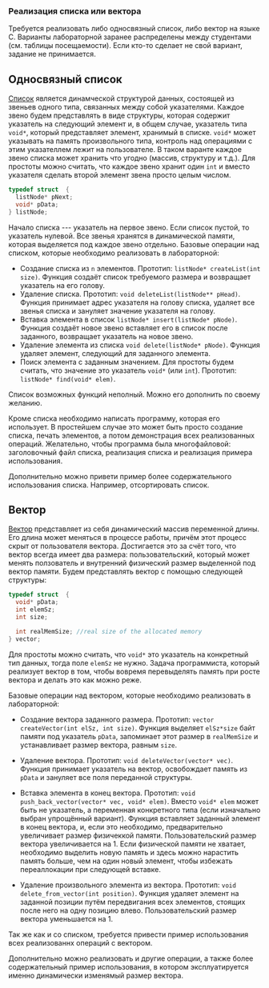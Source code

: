 ### Реализация списка или вектора

Требуется реализовать либо односвязный список, либо вектор на языке C.
Варианты лабораторной заранее распределены между студентами (см. таблицы посещаемости). Если кто-то сделает не свой вариант, задание не принимается.

## Односвязный список
[Список](https://ru.wikipedia.org/wiki/Связный_список) является динамческой структурой данных, состоящей из звеньев одного типа, связанных между собой указателями. Каждое звено будем представлять в виде структуры, которая содержит указатель на следующий элемент и, в общем случае, указатель типа `void*`, который представляет элемент, хранимый в списке. `void*` может указывать на память произвольного типа, контроль над операциями с этим указателлем лежит на пользователе. В таком варанте каждое звено списка может хранить что угодно (массив, структуру и т.д.). Для простоты можно считать, что каждое звено хранит один `int` и вместо указателя сделать второй элемент звена просто целым числом.
```c
typedef struct  {
  listNode* pNext;
  void* pData;
} listNode;
```

Начало списка --- указатель на первое звено. Если список пустой, то указатель нулевой. Все звенья хранятся в динамической памяти, которая выделяется под каждое звено отдельно.
Базовые операции над списком, которые необходимо реализовать в лабораторной:
- Создание списка из `n` элементов. Прототип: `listNode* createList(int size)`. Функция создаёт список требуемого размера и возвращает указатель на его голову.
- Удаление списка. Прототип: `void deleteList(listNode** pHead)`. Функция принимает адрес указателя на голову списка, удаляет все звенья списка и зануляет значение указателя на голову.
-  Вставка элемента в список `listNode* insert(listNode* pNode)`. Функция создаёт новое звено вставляет его в список после заданного, возвращает указатель на новое звено.
- Удаление элемента из списка `void delete(listNode* pNode)`. Функция удаляет элемент, следующий для заданного элемента.
- Поиск элемента с заданным значением. Для простоты будем считать, что значение это указатель `void*` (или `int`). Прототип: `listNode* find(void* elem)`.

Список возможных функций неполный. Можно его дополнить по своему желанию.

Кроме списка необходимо написать программу, которая его использует. В простейшем случае это может быть просто создание списка, печать элементов, а потом демонстрация всех реализованных операций. Желательно, чтобы программа была многофайловой: заголовочный файл списка, реализация списка и реализация примера использования.

Дополнительно можно привети пример более содержательного использования списка. Например, отсортировать список.

## Вектор
[Вектор](https://ru.wikipedia.org/wiki/Vector_(C%2B%2B)) представляет из себя динамический массив переменной длины. Его длина может меняться в процессе работы, причём этот процесс скрыт от пользователя вектора. Достигается это за счёт того, что вектор всегда имеет два размера: пользовательский, который может менять ползователь и внутренний физический размер выделенной под вектор памяти. Будем представлять вектор с помощью следующей структуры:
```c
typedef struct  {
  void* pData;
  int elemSz;
  int size;

  int realMemSize; //real size of the allocated memory
} vector;
```
Для простоты можно считать, что `void*` это указатель на конкретный тип данных, тогда поле `elemSz` не нужно.
Задача программиста, который реализует вектор в том, чтобы вовремя перевыделять память при росте вектора и делать это как можно реже.

Базовые операции над вектором, которые необходимо реализовать в лабораторной:
- Создание вектора заданного размера. Прототип: `vector createVector(int elSz, int size)`. Функция выделяет `elSz*size` байт памяти под указатель `pData`, запоминает этот размер в `realMemSize` и устанавливает размер вектора, равным `size`.
- Удаление вектора. Прототип: `void deleteVector(vector* vec)`. Функция принимает указатель на вектор, освобождает память из `pData` и зануляет все поля переданной структуры.

- Вставка элемента в конец вектора. Прототип: `void push_back_vector(vector* vec, void* elem)`. Вместо `void* elem` может быть не указатель, а переменная конкретного типа (если изначально выбран упрощённый вариант). Функция вставляет заданный элемент в конец вектора, и, если это необходимо, предварительно увеличивает размер физичеккой памяти. Пользовательский размер вектора увеличивается на 1. Если физической памяти не хватает, необходимо выделить новую память и здесь можно нарастить память больше, чем на один новый элемент, чтобы избежать переаллокации при следующей вставке.

- Удаление произвольного элемента из вектора. Прототип: `void delete_from_vector(int position)`. Функция удаляет элемент на заданной позиции путём передвигания всех элементов, стоящих после него на одну позицию влево. Пользовательский размер вектора уменьшается на 1.

Так же как и со списком, требуется привести пример использования всех реализованнх операций с вектором.

Дополнительно можно реализовать и другие операции, а также более содержательный пример использования, в котором эксплуатируется именно динамически изменямый размер вектора.
